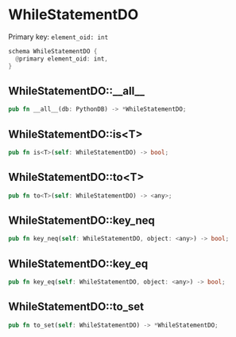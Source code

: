 # WhileStatementDO

Primary key: `element_oid: int`

```rust
schema WhileStatementDO {
  @primary element_oid: int,
}
```
## WhileStatementDO::\_\_all\_\_

```rust
pub fn __all__(db: PythonDB) -> *WhileStatementDO;
```
## WhileStatementDO::is\<T\>

```rust
pub fn is<T>(self: WhileStatementDO) -> bool;
```
## WhileStatementDO::to\<T\>

```rust
pub fn to<T>(self: WhileStatementDO) -> <any>;
```
## WhileStatementDO::key\_neq

```rust
pub fn key_neq(self: WhileStatementDO, object: <any>) -> bool;
```
## WhileStatementDO::key\_eq

```rust
pub fn key_eq(self: WhileStatementDO, object: <any>) -> bool;
```
## WhileStatementDO::to\_set

```rust
pub fn to_set(self: WhileStatementDO) -> *WhileStatementDO;
```
